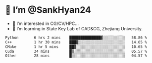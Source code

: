 # 👋 I’m @SankHyan24

- 👀 I’m interested in CG/CV/HPC...
- 🌱 I’m learning in State Key Lab of CAD&CG, Zhejiang University.

<!---
SankHyan24/SankHyan24 is a ✨ special ✨ repository because its `README.md` (this file) appears on your GitHub profile.
You can click the Preview link to take a look at your changes.
--->
<!--START_SECTION:waka-->

```txt
Python       6 hrs 2 mins    ██████████████▓░░░░░░░░░░   58.86 %
C++          1 hr 30 mins    ███▓░░░░░░░░░░░░░░░░░░░░░   14.65 %
CMake        1 hr 5 mins     ██▓░░░░░░░░░░░░░░░░░░░░░░   10.65 %
Cuda         34 mins         █▒░░░░░░░░░░░░░░░░░░░░░░░   05.57 %
Other        28 mins         █░░░░░░░░░░░░░░░░░░░░░░░░   04.57 %
```

<!--END_SECTION:waka-->
